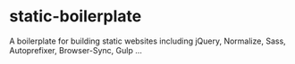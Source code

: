 # static-boilerplate

A boilerplate for building static websites including jQuery, Normalize, Sass, Autoprefixer, Browser-Sync, Gulp ...
